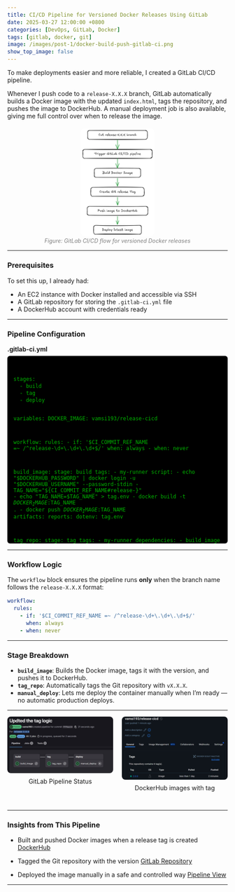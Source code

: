 ```yaml
---
title: CI/CD Pipeline for Versioned Docker Releases Using GitLab
date: 2025-03-27 12:00:00 +0800
categories: [DevOps, GitLab, Docker]
tags: [gitlab, docker, git]
image: /images/post-1/docker-build-push-gitlab-ci.png
show_top_image: false
---
```


To make deployments easier and more reliable, I created a GitLab CI/CD pipeline.

Whenever I push code to a `release-X.X.X` branch, GitLab automatically builds a Docker image with the updated `index.html`, tags the repository, and pushes the image to DockerHub. A manual deployment job is also available, giving me full control over when to release the image.

<div style="display: flex; justify-content: center; margin: 20px 0;">
  <div style="flex: 1;"></div>
  <div style="flex: 1; display: flex; flex-direction: column; align-items: center;">
    <a href="/images/post-1/flow-chart.png" class="popup img-link shimmer">
      <img src="/images/post-1/flow-chart.png" alt="GitLab CI/CD flow for Docker releases"
           style="width: 100%; max-width: 500px; border-radius: 8px;" loading="lazy" />
    </a>
  </div>
  <div style="flex: 1;"></div>
</div>

<div style="text-align: center; font-size: 0.9em; color: gray; margin-top: -20px;">
  <em>Figure: GitLab CI/CD flow for versioned Docker releases</em>
</div>

---

### Prerequisites

To set this up, I already had:

- An EC2 instance with Docker installed and accessible via SSH  
- A GitLab repository for storing the `.gitlab-ci.yml` file  
- A DockerHub account with credentials ready  

---

### Pipeline Configuration

<p style="margin-bottom: 0.5em; font-weight: bold;">.gitlab-ci.yml</p>

<div style="max-height: 400px; overflow-y: auto; background: #000000; color: #00B200; padding: 1em; border-radius: 6px; font-size: 14px;">
<pre><code class="language-yaml">
stages:
  - build
  - tag
  - deploy

variables:
  DOCKER_IMAGE: vamsi193/release-cicd

workflow:
  rules:
    - if: '$CI_COMMIT_REF_NAME =~ /^release-\d+\.\d+\.\d+$/'
      when: always
    - when: never

build_image:
  stage: build
  tags:
    - my-runner
  script:
    - echo "$DOCKERHUB_PASSWORD" | docker login -u "$DOCKERHUB_USERNAME" --password-stdin
    - TAG_NAME="${CI_COMMIT_REF_NAME#release-}"
    - echo "TAG_NAME=$TAG_NAME" > tag.env
    - docker build -t $DOCKER_IMAGE:$TAG_NAME .
    - docker push $DOCKER_IMAGE:$TAG_NAME
  artifacts:
    reports:
      dotenv: tag.env

tag_repo:
  stage: tag
  tags:
    - my-runner
  dependencies:
    - build_image
  script:
    - git tag v$TAG_NAME
    - git push https://oauth2:${CI_GITLAB_PAT}@gitlab.com/vamsi193/release-cicd.git v$TAG_NAME

manual_deploy:
  stage: deploy
  tags:
    - my-runner
  script:
    - echo "Stopping existing container if it exists..."
    - docker stop release-app || true
    - docker rm release-app || true
    - docker run -d --name release-app -p 80:80 $DOCKER_IMAGE:$TAG_NAME
  when: manual
</code></pre>
</div>

---

### Workflow Logic

The `workflow` block ensures the pipeline runs **only** when the branch name follows the `release-X.X.X` format:

```yaml
workflow:
  rules:
    - if: '$CI_COMMIT_REF_NAME =~ /^release-\d+\.\d+\.\d+$/'
      when: always
    - when: never
```

---

### Stage Breakdown

- **`build_image`**: Builds the Docker image, tags it with the version, and pushes it to DockerHub.  
- **`tag_repo`**: Automatically tags the Git repository with `vX.X.X`.  
- **`manual_deploy`**: Lets me deploy the container manually when I’m ready — no automatic production deploys.  

---

<div style="display: flex; gap: 20px; justify-content: center; flex-wrap: wrap; margin-bottom: 2em;">
  <div style="flex: 1; display: flex; flex-direction: column; align-items: center;">
    <a href="/images/post-1/gitlab-image.png" class="popup img-link shimmer">
      <img src="/images/post-1/gitlab-image.png" alt="GitLab Pipeline"
           style="width: 100%; max-width: 400px; border-radius: 8px;" loading="lazy" />
    </a>
    <p style="margin-top: 0.5em; font-size: 14px;">GitLab Pipeline Status</p>
  </div>

  <div style="flex: 1; display: flex; flex-direction: column; align-items: center;">
    <a href="/images/post-1/dockerhub.png" class="popup img-link shimmer">
      <img src="/images/post-1/dockerhub.png" alt="DockerHub Tag"
           style="width: 100%; max-width: 400px; border-radius: 8px;" loading="lazy" />
    </a>
    <p style="margin-top: 0.5em; font-size: 14px;">DockerHub images with tag</p>
  </div>
</div>

---

### Insights from This Pipeline

- Built and pushed Docker images when a release tag is created  [DockerHub](https://hub.docker.com/r/vamsi193/release-cicd/tags)

- Tagged the Git repository with the version [GitLab Repository](https://gitlab.com/vamsi193/release-cicd)

- Deployed the image manually in a safe and controlled way [Pipeline View](https://gitlab.com/vamsi193/release-cicd/-/pipelines/1895260863)

---
